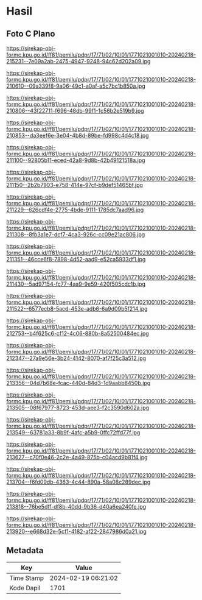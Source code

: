 # Hasil

## Foto C Plano

https://sirekap-obj-formc.kpu.go.id/ff81/pemilu/pdpr/17/71/02/10/01/1771021001010-20240218-215231--7e09a2ab-2475-4947-9248-94c62d202a09.jpg

https://sirekap-obj-formc.kpu.go.id/ff81/pemilu/pdpr/17/71/02/10/01/1771021001010-20240218-210610--09a339f8-9a06-49c1-a0af-a5c7bc1b850a.jpg

https://sirekap-obj-formc.kpu.go.id/ff81/pemilu/pdpr/17/71/02/10/01/1771021001010-20240218-210806--43f22711-f696-48db-99f1-1c56b2e519b9.jpg

https://sirekap-obj-formc.kpu.go.id/ff81/pemilu/pdpr/17/71/02/10/01/1771021001010-20240218-210853--da3eef6e-3e04-4b8d-89be-fd998c4d4c18.jpg

https://sirekap-obj-formc.kpu.go.id/ff81/pemilu/pdpr/17/71/02/10/01/1771021001010-20240218-211100--92805b11-eced-42a8-9d8b-42b49121518a.jpg

https://sirekap-obj-formc.kpu.go.id/ff81/pemilu/pdpr/17/71/02/10/01/1771021001010-20240218-211150--2b2b7903-e758-414e-97cf-b9def51465bf.jpg

https://sirekap-obj-formc.kpu.go.id/ff81/pemilu/pdpr/17/71/02/10/01/1771021001010-20240218-211229--626cdf4e-2775-4bde-9111-1785dc7aad96.jpg

https://sirekap-obj-formc.kpu.go.id/ff81/pemilu/pdpr/17/71/02/10/01/1771021001010-20240218-211308--8fb3a1e7-dcf7-4ca3-926c-cc09e21ac806.jpg

https://sirekap-obj-formc.kpu.go.id/ff81/pemilu/pdpr/17/71/02/10/01/1771021001010-20240218-211351--46cce6f8-7898-4d52-aad9-e52ca5933df1.jpg

https://sirekap-obj-formc.kpu.go.id/ff81/pemilu/pdpr/17/71/02/10/01/1771021001010-20240218-211430--5ad97154-fc77-4aa9-9e59-420f505cdc1b.jpg

https://sirekap-obj-formc.kpu.go.id/ff81/pemilu/pdpr/17/71/02/10/01/1771021001010-20240218-211522--6577ecb8-5acd-453e-adb6-6a9d09b5f214.jpg

https://sirekap-obj-formc.kpu.go.id/ff81/pemilu/pdpr/17/71/02/10/01/1771021001010-20240218-212753--b4f625c6-cf12-4c06-880b-8a52500484ec.jpg

https://sirekap-obj-formc.kpu.go.id/ff81/pemilu/pdpr/17/71/02/10/01/1771021001010-20240218-212347--27a9e56e-3b24-4142-8070-af7f25c3a512.jpg

https://sirekap-obj-formc.kpu.go.id/ff81/pemilu/pdpr/17/71/02/10/01/1771021001010-20240218-213356--04d7b68e-fcac-440d-84d3-1d9aabb8450b.jpg

https://sirekap-obj-formc.kpu.go.id/ff81/pemilu/pdpr/17/71/02/10/01/1771021001010-20240218-213505--08f67977-8723-453d-aee3-f2c3590d602a.jpg

https://sirekap-obj-formc.kpu.go.id/ff81/pemilu/pdpr/17/71/02/10/01/1771021001010-20240218-213549--63781a33-8b9f-4afc-a5b9-0ffc72ffd77f.jpg

https://sirekap-obj-formc.kpu.go.id/ff81/pemilu/pdpr/17/71/02/10/01/1771021001010-20240218-213627--c70f0e46-2c2e-4a49-875b-c04acd9b81f4.jpg

https://sirekap-obj-formc.kpu.go.id/ff81/pemilu/pdpr/17/71/02/10/01/1771021001010-20240218-213704--f6fd09db-4363-4c44-890a-58a08c289dec.jpg

https://sirekap-obj-formc.kpu.go.id/ff81/pemilu/pdpr/17/71/02/10/01/1771021001010-20240218-213818--76be5dff-df8b-40dd-9b36-d40a6ea240fe.jpg

https://sirekap-obj-formc.kpu.go.id/ff81/pemilu/pdpr/17/71/02/10/01/1771021001010-20240218-213920--e668d32e-5cf1-4182-af22-2847986d0a21.jpg


## Metadata

| Key        | Value               |
| ---------- | ------------------- |
| Time Stamp | 2024-02-19 06:21:02 |
| Kode Dapil | 1701                |



